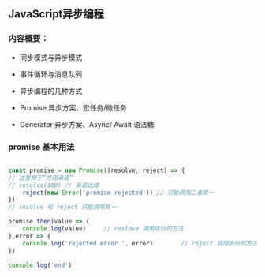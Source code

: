 ## JavaScript异步编程

### 内容概要：

+ 同步模式与异步模式

+ 事件循环与消息队列

+ 异步编程的几种方式

+ Promise 异步方案、宏任务/微任务

+ Generator 异步方案、Async/ Await 语法糖

### promise 基本用法

```js

const promise = new Promise((resolve, reject) => {
// 这里用于“兑现承诺”
// resolve(100) // 承诺达成
    reject(new Error('promise rejected')) // 只能调用二者其一
})
// resolve 和 reject 只能调用其一

promise.then(value => {
    console.log(value)     // reslove 调用执行的方法
},error => {
    console.log('rejected error ', error)        // reject 调用执行的方法
})

console.log('end')

```